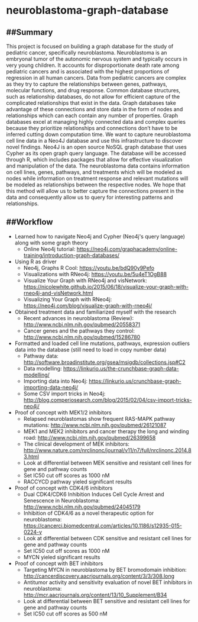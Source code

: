 # neuroblastoma-graph-database

##Summary
---
This project is focused on building a graph database for the study of pediatric cancer, specifically neuroblastoma. Neuroblastoma is an embryonal tumor of the autonomic nervous system and typically occurs in very young children. It accounts for disproportionate death rate among pediatric cancers and is associated with the highest proportions of regression in all human cancers. Data from pediatric cancers are complex as they try to capture the relationships between genes, pathways, molecular functions, and drug response. Common database structures, such as relationship databases, do not allow for efficient capture of the complicated relationships that exist in the data. Graph databases take advantage of these connections and store data in the form of nodes and relationships which can each contain any number of properties. Graph databases excel at managing highly connected data and complex queries because they prioritize relationships and connections don’t have to be inferred cutting down computation time. We want to capture neuroblastoma cell line data in a Neo4J database and use this infrastructure to discover novel findings. Neo4J is an open source NoSQL graph database that uses Cypher as its open graph query language. The database will be accessed through R, which includes packages that allow for effective visualization and manipulation of the data. The neuroblastoma data contains information on cell lines, genes, pathways, and treatments which will be modeled as nodes while information on treatment response and relevant mutations will be modeled as relationships between the respective nodes. We hope that this method will allow us to better capture the connections present in the data and consequently allow us to query for interesting patterns and relationships.

##Workflow
---
- Learned how to navigate Neo4j and Cypher (Neo4j's query language) along with some graph theory
  - Online Neo4j tutorial: https://neo4j.com/graphacademy/online-training/introduction-graph-databases/
- Using R as driver
  - Neo4j, Graphs R Cool: https://youtu.be/bdQ90y9Pefo
  - Visualizations with RNeo4j: https://youtu.be/5u4eT1OgB88
  - Visualize Your Graph with RNeo4j and visNetwork: https://nicolewhite.github.io/2015/06/18/visualize-your-graph-with-rneo4j-and-visNetwork.html
  - Visualizing Your Graph with RNeo4j: https://neo4j.com/blog/visualize-graph-with-rneo4j/
- Obtained treatment data and familiarized myself with the research
  - Recent advances in neuroblastoma (Review): http://www.ncbi.nlm.nih.gov/pubmed/20558371
  - Cancer genes and the pathways they control: http://www.ncbi.nlm.nih.gov/pubmed/15286780
- Formatted and loaded cell line mutations, pathways, expression outliers data into the database (still need to load in copy number data)
  - Pathway data: http://software.broadinstitute.org/gsea/msigdb/collections.jsp#C2
  - Data modelling: https://linkurio.us/the-crunchbase-graph-data-modelling/
  - Importing data into Neo4j: https://linkurio.us/crunchbase-graph-importing-data-neo4j/
  - Some CSV import tricks in Neo4j: http://blog.comperiosearch.com/blog/2015/02/04/csv-import-tricks-neo4j/
- Proof of concept with MEK1/2 inhibitors 
  - Relapsed neuroblastomas show frequent RAS-MAPK pathway mutations: http://www.ncbi.nlm.nih.gov/pubmed/26121087
  - MEK1 and MEK2 inhibitors and cancer therapy the long and winding road: http://www.ncbi.nlm.nih.gov/pubmed/26399658
  - The clinical development of MEK inhibitors: http://www.nature.com/nrclinonc/journal/v11/n7/full/nrclinonc.2014.83.html
  - Look at differential between MEK sensitive and resistant cell lines for gene and pathway counts
  - Set IC50 cut off scores as 1000 nM
  - RACCYCD pathway yieled significant results
- Proof of concept with CDK4/6 inhibitors
  - Dual CDK4/CDK6 Inhibition Induces Cell Cycle Arrest and Senescence in Neuroblastoma: http://www.ncbi.nlm.nih.gov/pubmed/24045179
  - Inhibition of CDK4/6 as a novel therapeutic option for neuroblastoma: https://cancerci.biomedcentral.com/articles/10.1186/s12935-015-0224-y
  - Look at differential between CDK sensitive and resistant cell lines for gene and pathway counts
  - Set IC50 cut off scores as 1000 nM
  - MYCN yieled significant results
- Proof of concept with BET inhibitors
  - Targeting MYCN in neuroblastoma by BET bromodomain inhibition: http://cancerdiscovery.aacrjournals.org/content/3/3/308.long
  - Antitumor activity and sensitivity evaluation of novel BET inhibitors in neuroblastoma: http://mcr.aacrjournals.org/content/13/10_Supplement/B34
  - Look at differential between BET sensitive and resistant cell lines for gene and pathway counts
  - Set IC50 cut off scores as 500 nM
